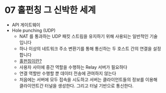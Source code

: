# 07 홀펀칭 그 신박한 세계

- API 게이트웨이
- Hole punching (UDP)
    - NAT 를 통과하는 UDP 패킷 스트림을 유지하기 위해 사용되는 일반적인 기술입니다
    - 하나 이상의 네트워크 주소 변환기를 통해 통신하는 두 호스트 간의 연결을 설정합니다
    - [홀펀칭이란?](https://program-factory.tistory.com/7)
    - 사용자 사이에 중간 역할을 수행하는 Relay 서버가 필요하다
    - 연결 역할만 수행할 뿐 데이터 전송에 관여하지 않는다
    - 처음에는 서버에 모두 접속을 시도하고 서버는 클라이언트들의 정보를 이용해 클라이언트간 터널을 생성한다. 그리고 터널 기반으로 통신한다.